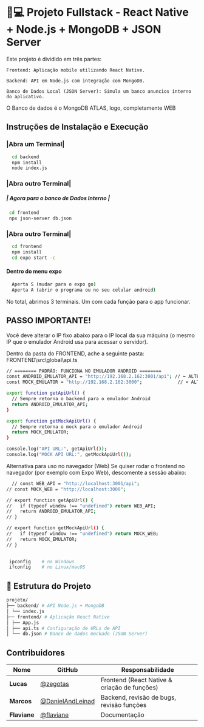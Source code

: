
# 📱💻 Projeto Fullstack - React Native + Node.js + MongoDB + JSON Server

Este projeto é dividido em três partes:

    Frontend: Aplicação mobile utilizando React Native.

    Backend: API em Node.js com integração com MongoDB.

    Banco de Dados Local (JSON Server): Simula um banco anuncios interno do aplicativo.

O Banco de dados é o MongoDB ATLAS, logo, completamente WEB
## Instruções de Instalação e Execução


### |Abra um Terminal|
 

```bash
  cd backend
  npm install
  node index.js
```
 ### |Abra outro Terminal|

 ##### | Agora para o banco de Dados Interno |

```bash
 cd frontend
 npx json-server db.json
```
### |Abra outro Terminal|
```bash
  cd frontend
  npm install 
  cd expo start -c
```

 #### Dentro do menu expo
```bash
  Aperta S (mudar para o expo go)
  Aperta A (abrir o programa ou no seu celular android)
```

No total, abrimos 3 terminais. Um com cada função para o app funcionar.

## PASSO IMPORTANTE!

Você deve alterar o IP fixo abaixo para o IP local da sua máquina (o mesmo IP que o emulador Android usa para acessar o servidor).

Dentro da pasta do FRONTEND, ache a seguinte pasta:
FRONTEND\src\global\api.ts

```bash
// ======== PADRÃO: FUNCIONA NO EMULADOR ANDROID ========
const ANDROID_EMULATOR_API = "http://192.168.2.162:3001/api"; // ⬅️ ALTERE ESTE IP
const MOCK_EMULATOR = "http://192.168.2.162:3000";             // ⬅️ ALTERE ESTE IP

export function getApiUrl() {
  // Sempre retorna o backend para o emulador Android
  return ANDROID_EMULATOR_API;
}

export function getMockApiUrl() {
  // Sempre retorna o mock para o emulador Android
  return MOCK_EMULATOR;
}

console.log("API URL:", getApiUrl());
console.log("MOCK API URL:", getMockApiUrl());
```

Alternativa para uso no navegador (Web)
Se quiser rodar o frontend no navegador (por exemplo com Expo Web), descomente a sessão abaixo:

```bash
  // const WEB_API = "http://localhost:3001/api";
// const MOCK_WEB = "http://localhost:3000";

// export function getApiUrl() {
//   if (typeof window !== "undefined") return WEB_API;
//   return ANDROID_EMULATOR_API;
// }

// export function getMockApiUrl() {
//   if (typeof window !== "undefined") return MOCK_WEB;
//   return MOCK_EMULATOR;
// }
```

```bash
 
 ipconfig    # no Windows
 ifconfig    # no Linux/macOS


```


## 📁 Estrutura do Projeto
```bash
projeto/
├── backend/ # API Node.js + MongoDB
│ └── index.js
├── frontend/ # Aplicação React Native
│ ├── App.js
│ ├── api.ts # Configuração de URLs de API
│ └── db.json # Banco de dados mockado (JSON Server)

```
## Contribuidores

| Nome       | GitHub                                   | Responsabilidade                            |
|------------|-------------------------------------------|----------------------------------------------|
| **Lucas**  | [@zegotas](https://github.com/zegotas)  | Frontend (React Native & criação de funções)                      |
| **Marcos** | [@DanielAndLeinad](https://github.com/DanielAndLeinad)| Backend, revisão de bugs, revisão funções            |
| **Flaviane** | [@flaviane](https://Infelizmente-Não-Tem-GitHub)| Documentação                                 |


